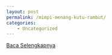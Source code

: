 ```yaml
---
layout: post
permalink: /mimpi-menang-kutu-rambut/
categories:
    - Uncategorized
---
```


[Baca Selengkapnya](/05)